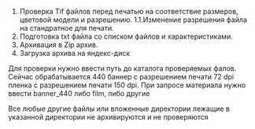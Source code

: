 1. Проверка Tif файлов перед печатью на соответствие размеров, цветовой модели и разрешению.
1.1.Изменение разрешения файла на стандратное для печати.
2. Подготовка txt файла со списком файлов и характеристиками.
3. Архивация в Zip архив.
4. Загрузка архива на яндекс-диск

Для проверки нужно ввести путь до каталога проверяемых фалов.
Сейчас обрабатывается 440 баннер с разрешением печати 72 dpi пленка с разрешением печати 150 dpi.
При запросе материала нужно ввести banner_440 либо film, либо другие

Все любые другие файлы или вложенные директории лежащие в 
указанной директории не архивируются и не проверяются
